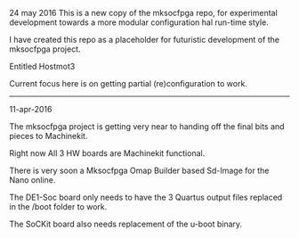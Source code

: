 24 may 2016
This is a new copy of the mksocfpga repo, for experimental development towards a more modular configuration hal run-time style. 

I have created this repo as a placeholder for futuristic development of the mksocfpga project.

Entitled Hostmot3

Current focus here is on getting partial (re)configuration to work.

---------------


11-apr-2016

The mksocfpga project is getting very near to handing off the final bits and pieces to Machinekit.

Right now All 3 HW boards are Machinekit functional.

There is very soon a Mksocfpga Omap Builder based Sd-Image for the Nano online.

The DE1-Soc board only needs to have the 3 Quartus output files replaced in the /boot folder to work.

The SoCKit board also needs replacement of the u-boot binary.
